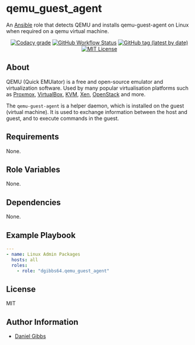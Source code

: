# qemu_guest_agent

An [Ansible](https://www.ansible.com) role that detects QEMU and installs qemu-guest-agent on Linux when required on a qemu virtual machine.

<p align="center">
<a href="https://app.codacy.com/gh/dgibbs64/ansible-role-qemu_guest_agent"><img src="https://img.shields.io/codacy/grade/1a892d499efd4dabb73beffa8d64ed01?logo=codacy&style=flat-square" alt="Codacy grade"></a>
<a href="https://github.com/dgibbs64/ansible-role-qemu_guest_agent/actions/workflows/molecule.yml"><img alt="GitHub Workflow Status" src="https://img.shields.io/github/actions/workflow/status/dgibbs64/ansible-role-qemu_guest_agent/molecule.yml?label=molecule&logo=ansible&style=flat-square"></a> <a href="https://galaxy.ansible.com/dgibbs64/qemu_guest_agent"><img alt="GitHub tag (latest by date)" src="https://img.shields.io/github/v/tag/dgibbs64/ansible-role-qemu_guest_agent?color=EE0000&label=release&logo=ansible&style=flat-square"></a>
<a href="https://github.com/dgibbs64/ansible-role-qemu_guest_agent/blob/main/LICENSE.md"><img src="https://img.shields.io/github/license/dgibbs64/ansible-role-qemu_guest_agent?style=flat-square" alt="MIT License"></a>
</p>

## About

QEMU (Quick EMUlator) is a free and open-source emulator and virtualization software. Used by many popular virtualisation platforms such as [Proxmox](https://www.proxmox.com/en/), [VirtualBox](https://www.virtualbox.org/), [KVM](https://www.linux-kvm.org/page/Main_Page), [Xen](https://xenproject.org/), [OpenStack](https://www.openstack.org/) and more.

The `qemu-guest-agent` is a helper daemon, which is installed on the guest (virtual machine). It is used to exchange information between the host and guest, and to execute commands in the guest.

## Requirements

None.

## Role Variables

None.

## Dependencies

None.

## Example Playbook

```yaml
---
- name: Linux Admin Packages
  hosts: all
  roles:
    - role: "dgibbs64.qemu_guest_agent"
```

## License

MIT

## Author Information

- [Daniel Gibbs](https://danielgibbs.co.uk)
